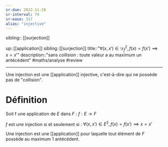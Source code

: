 ```yaml
---
sr-due: 2022-11-28
sr-interval: 74
sr-ease: 317
alias: "injective"
---
```

sibling:: [[surjection]]


up::[[application]]
sibling::[[surjection]]
title::"$\forall(x,x') \in \mathscr{D}_{f}^{2}, f(x)=f(x') \implies x=x'$"
description::"sans _collision_ : toute valeur a au maximum un antécédent"
#maths/analyse #review 

----
Une injection est une [[application]] injective, c'est-à-dire qui ne possède pas de "collision".

# Définition
Soit f une application de $E$ dans $F$ :
$f: E \rightarrow F$

$f$ est une injection si et seulement si :
$\forall (x, x')\in E^2, f(x) = f(x') \implies x = x'$

Une injection est une [[application]] pour laquelle tout élément de $F$ possède au maximum 1 antécédent.
